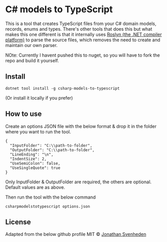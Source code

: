 # C# models to TypeScript

This is a tool that creates TypeScript files from your C# domain models, records, enums and types. There's other tools that does this but what makes this one different is that it internally uses [Roslyn (the .NET compiler platform)](https://github.com/dotnet/roslyn) to parse the source files, which removes the need to create and maintain our own parser.

NOte: Currently I havent pushed this to nuget, so you will have to fork the repo and build it yourself.

## Install

``dotnet tool install -g csharp-models-to-typescript``

(Or install it locally if you prefer)

## How to use

Create an options JSON file with the below format & drop it in the folder where you want to run the tool.

```
{
  "InputFolder": "C:\\path-to-folder",
  "OutputFolder": "C:\\path-to-folder",
  "LineEnding": "\n",
  "IndentSize": 2,
  "UseSemiColon": false,
  "UseSingleQuote": true
}
```
Only InputFolder & OutputFolder are required, the others are optional. Default values are as above.

Then run the tool with the below command

``csharpmodelstotypescript options.json``

## License
Adapted from the below github profile
MIT © [Jonathan Svenheden](https://github.com/svenheden)

[npm-image]: https://img.shields.io/npm/v/csharp-models-to-typescript.svg
[npm-url]: https://npmjs.org/package/csharp-models-to-typescript
